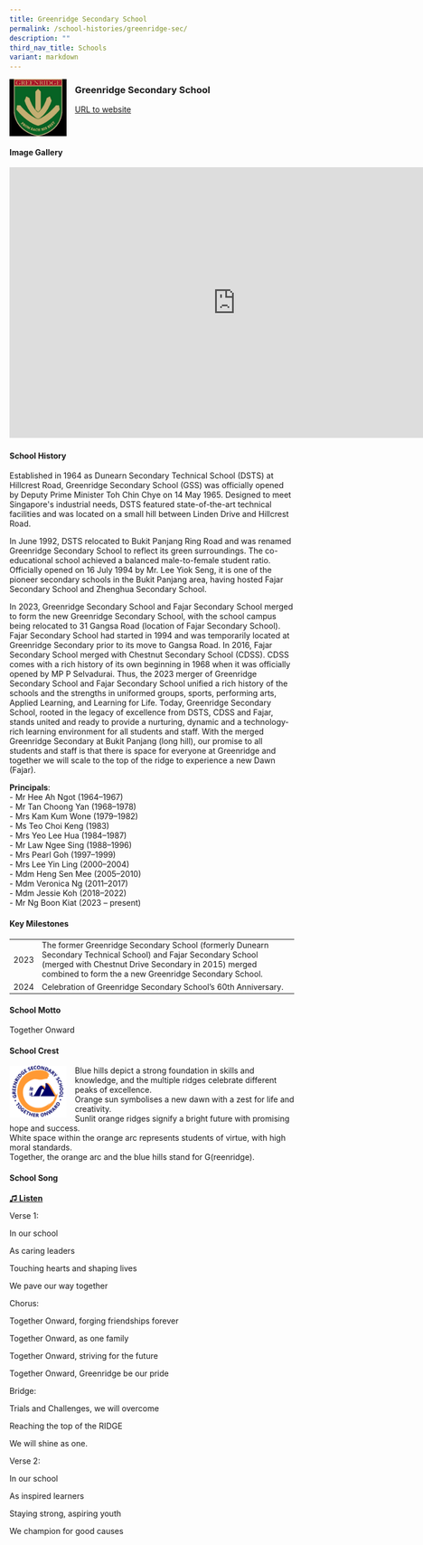 ```yaml
---
title: Greenridge Secondary School
permalink: /school-histories/greenridge-sec/
description: ""
third_nav_title: Schools
variant: markdown
---
```

<img align="left" style="width:20%;margin-right:15px;" src="/images/greenridgesec1.jpg">

### **Greenridge Secondary School**
[URL to website](https://greenridgesec.moe.edu.sg/)

<br clear="left">

#### **Image Gallery**
<iframe src="https://docs.google.com/presentation/d/e/2PACX-1vRmHhc-aqwXkvrM5FHH5QqdsArMKpSYo2-dSW9vhdi-HRRa6X8PVU83aQDGohwUrBpu5aNgZ5POrYNT/embed?start=false&amp;loop=true&amp;delayms=5000" frameborder="0" width="800" height="479" allowfullscreen="true"></iframe>


#### **School History**


Established in 1964 as Dunearn Secondary Technical School (DSTS) at Hillcrest Road, Greenridge Secondary School (GSS) was officially opened by Deputy Prime Minister Toh Chin Chye on 14 May 1965. Designed to meet Singapore's industrial needs, DSTS featured state-of-the-art technical facilities and was located on a small hill between Linden Drive and Hillcrest Road.

In June 1992, DSTS relocated to Bukit Panjang Ring Road and was renamed Greenridge Secondary School to reflect its green surroundings. The co-educational school achieved a balanced male-to-female student ratio. Officially opened on 16 July 1994 by Mr. Lee Yiok Seng, it is one of the pioneer secondary schools in the Bukit Panjang area, having hosted Fajar Secondary School and Zhenghua Secondary School.

In 2023, Greenridge Secondary School and Fajar Secondary School merged to form the new Greenridge Secondary School, with the school campus being relocated to 31 Gangsa Road (location of Fajar Secondary School). Fajar Secondary School had started in 1994 and was temporarily located at Greenridge Secondary prior to its move to Gangsa Road. In 2016, Fajar Secondary School merged with Chestnut Secondary School (CDSS). CDSS comes with a rich history of its own beginning in 1968 when it was officially opened by MP P Selvadurai. Thus, the 2023 merger of Greenridge Secondary School and Fajar Secondary School unified a rich history of the schools and the strengths in uniformed groups, sports, performing arts, Applied Learning, and Learning for Life. Today, Greenridge Secondary School, rooted in the legacy of excellence from DSTS, CDSS and Fajar, stands united and ready to provide a nurturing, dynamic and a technology-rich learning environment for all students and staff. With the merged Greenridge Secondary at Bukit Panjang (long hill), our promise to all students and staff is that there is space for everyone at Greenridge and together we will scale to the top of the ridge to experience a new Dawn (Fajar).

**Principals**:<br>
\- Mr Hee Ah Ngot (1964–1967)<br>
\- Mr Tan Choong Yan (1968–1978)<br>
\- Mrs Kam Kum Wone (1979–1982)<br>
\- Ms Teo Choi Keng (1983)<br>
\- Mrs Yeo Lee Hua (1984–1987)<br>
\- Mr Law Ngee Sing (1988–1996)<br>
\- Mrs Pearl Goh (1997–1999)<br>
\- Mrs Lee Yin Ling (2000–2004)<br>
\- Mdm Heng Sen Mee (2005–2010)<br>
\- Mdm Veronica Ng (2011–2017)<br>
\- Mdm Jessie Koh (2018–2022)<br>
\- Mr Ng Boon Kiat (2023 – present)

#### **Key Milestones**

|  |  |
|:---:|---|
| 2023 | The former Greenridge Secondary School (formerly Dunearn Secondary Technical School) and Fajar Secondary School (merged with Chestnut Drive Secondary in 2015) merged combined to form the a new Greenridge Secondary School. 
| 2024| Celebration of Greenridge Secondary School’s 60th Anniversary.


#### **School Motto**
Together Onward

#### **School Crest**
<img align="left" style="width:20%;margin-right:15px;" src="/images/Greenridge_Sec_School_Crest.png">

 Blue hills depict a strong foundation in skills and knowledge, and the multiple ridges celebrate different peaks of excellence.<br>
Orange sun symbolises a new dawn with a zest for life and creativity.<br>
Sunlit orange ridges signify a bright future with promising hope and success.<br>
White space within the orange arc represents students of virtue, with high moral standards. <br>
Together, the orange arc and the blue hills stand for G(reenridge).<br>

#### **School Song**
<a target="\_blank" href="https://drive.google.com/file/d/1WQ4RlQPrPzu8-Z8U_vlxQcKPeeSHnAms/view?usp=share_link">**♫ Listen**</a> 

  
Verse 1:

In our school

As caring leaders

Touching hearts and shaping lives

We pave our way together

Chorus:

Together Onward, forging friendships forever

Together Onward, as one family

Together Onward, striving for the future

Together Onward, Greenridge be our pride

Bridge:

Trials and Challenges, we will overcome

Reaching the top of the RIDGE

We will shine as one.

Verse 2:

In our school

As inspired learners

Staying strong, aspiring youth

We champion for good causes